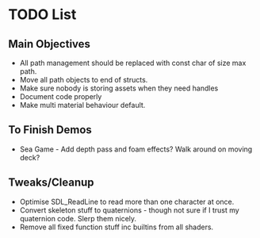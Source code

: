 TODO List
=========

Main Objectives
---------------

* All path management should be replaced with const char of size max path.
* Move all path objects to end of structs.
* Make sure nobody is storing assets when they need handles
* Document code properly
* Make multi material behaviour default.

To Finish Demos
---------------

* Sea Game - Add depth pass and foam effects? Walk around on moving deck?

Tweaks/Cleanup
--------------

* Optimise SDL_ReadLine to read more than one character at once.
* Convert skeleton stuff to quaternions - though not sure if I trust my quaternion code. Slerp them nicely.
* Remove all fixed function stuff inc builtins from all shaders.

